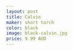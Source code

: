 ```yaml
---
layout: post
title: Calvin
maker: short torch
color: black
image: black-calvin.jpg
price: 9.99 AUD
---
```

